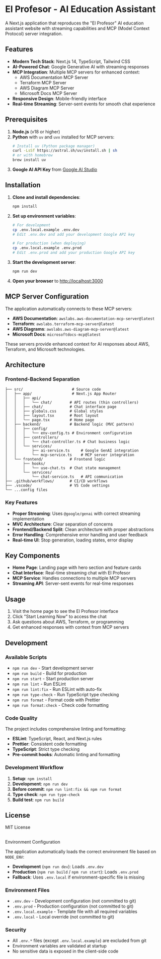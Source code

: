 # El Profesor - AI Education Assistant

A Next.js application that reproduces the "El Profesor" AI education assistant website with streaming capabilities and MCP (Model Context Protocol) server integration.

## Features

- **Modern Tech Stack**: Next.js 14, TypeScript, Tailwind CSS
- **AI-Powered Chat**: Google Generative AI with streaming responses
- **MCP Integration**: Multiple MCP servers for enhanced context:
  - AWS Documentation MCP Server
  - Terraform MCP Server  
  - AWS Diagram MCP Server
  - Microsoft Docs MCP Server
- **Responsive Design**: Mobile-friendly interface
- **Real-time Streaming**: Server-sent events for smooth chat experience

## Prerequisites

1. **Node.js** (v18 or higher)
2. **Python** with `uv` and `uvx` installed for MCP servers:
   ```bash
   # Install uv (Python package manager)
   curl -LsSf https://astral.sh/uv/install.sh | sh
   # or with homebrew
   brew install uv
   ```
3. **Google AI API Key** from [Google AI Studio](https://makersuite.google.com/app/apikey)

## Installation

1. **Clone and install dependencies**:
   ```bash
   npm install
   ```

2. **Set up environment variables**:
   ```bash
   # For development
   cp .env.local.example .env.dev
   # Edit .env.dev and add your development Google API key
   
   # For production (when deploying)
   cp .env.local.example .env.prod
   # Edit .env.prod and add your production Google API key
   ```

3. **Start the development server**:
   ```bash
   npm run dev
   ```

4. **Open your browser** to [http://localhost:3000](http://localhost:3000)

## MCP Server Configuration

The application automatically connects to these MCP servers:

- **AWS Documentation**: `awslabs.aws-documentation-mcp-server@latest`
- **Terraform**: `awslabs.terraform-mcp-server@latest`  
- **AWS Diagrams**: `awslabs.aws-diagram-mcp-server@latest`
- **Microsoft Docs**: `microsoftdocs-mcp@latest`

These servers provide enhanced context for AI responses about AWS, Terraform, and Microsoft technologies.

## Architecture

### Frontend-Backend Separation

```
├── src/                      # Source code
│   ├── app/                  # Next.js App Router
│   │   ├── api/
│   │   │   └── chat/        # API routes (thin controllers)
│   │   ├── chat/            # Chat interface page
│   │   ├── globals.css      # Global styles
│   │   ├── layout.tsx       # Root layout
│   │   └── page.tsx         # Home page
│   ├── backend/             # Backend logic (MVC pattern)
│   │   ├── config/
│   │   │   └── env-config.ts # Environment configuration
│   │   ├── controllers/
│   │   │   └── chat-controller.ts # Chat business logic
│   │   └── services/
│   │       ├── ai-service.ts     # Google GenAI integration
│   │       └── mcp-service.ts    # MCP server integration
│   └── frontend/            # Frontend logic
│       ├── hooks/
│       │   └── use-chat.ts  # Chat state management
│       └── services/
│           └── chat-service.ts   # API communication
├── .github/workflows/       # CI/CD workflows
├── .vscode/                 # VS Code settings
└── ...config files
```

### Key Features

- **Proper Streaming**: Uses `@google/genai` with correct streaming implementation
- **MVC Architecture**: Clear separation of concerns
- **Frontend/Backend Split**: Clean architecture with proper abstractions
- **Error Handling**: Comprehensive error handling and user feedback
- **Real-time UI**: Stop generation, loading states, error display

## Key Components

- **Home Page**: Landing page with hero section and feature cards
- **Chat Interface**: Real-time streaming chat with El Profesor
- **MCP Service**: Handles connections to multiple MCP servers
- **Streaming API**: Server-sent events for real-time responses

## Usage

1. Visit the home page to see the El Profesor interface
2. Click "Start Learning Now" to access the chat
3. Ask questions about AWS, Terraform, or programming
4. Get enhanced responses with context from MCP servers

## Development

### Available Scripts

- `npm run dev` - Start development server
- `npm run build` - Build for production
- `npm run start` - Start production server
- `npm run lint` - Run ESLint
- `npm run lint:fix` - Run ESLint with auto-fix
- `npm run type-check` - Run TypeScript type checking
- `npm run format` - Format code with Prettier
- `npm run format:check` - Check code formatting

### Code Quality

The project includes comprehensive linting and formatting:

- **ESLint**: TypeScript, React, and Next.js rules
- **Prettier**: Consistent code formatting
- **TypeScript**: Strict type checking
- **Pre-commit hooks**: Automatic linting and formatting

### Development Workflow

1. **Setup**: `npm install`
2. **Development**: `npm run dev`
3. **Before commit**: `npm run lint:fix && npm run format`
4. **Type check**: `npm run type-check`
5. **Build test**: `npm run build`

## License

MIT License
## 
Environment Configuration

The application automatically loads the correct environment file based on `NODE_ENV`:

- **Development** (`npm run dev`): Loads `.env.dev`
- **Production** (`npm run build` / `npm run start`): Loads `.env.prod`
- **Fallback**: Uses `.env.local` if environment-specific file is missing

### Environment Files

- `.env.dev` - Development configuration (not committed to git)
- `.env.prod` - Production configuration (not committed to git)
- `.env.local.example` - Template file with all required variables
- `.env.local` - Local override (not committed to git)

### Security

- All `.env.*` files (except `.env.local.example`) are excluded from git
- Environment variables are validated at startup
- No sensitive data is exposed in the client-side code